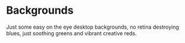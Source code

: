 # Backgrounds

Just some easy on the eye desktop backgrounds, no retina destroying blues, just soothing greens and vibrant creative reds.